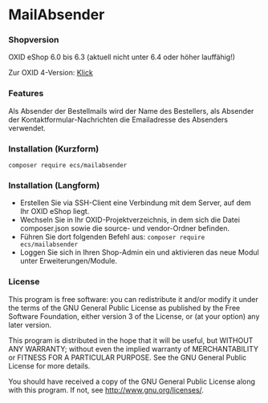 # MailAbsender

### Shopversion

OXID eShop 6.0 bis 6.3 (aktuell nicht unter 6.4 oder höher lauffähig!)

Zur OXID 4-Version: [Klick](../../tree/oxid4)

### Features

Als Absender der Bestellmails wird der Name des Bestellers, als Absender der Kontaktformular-Nachrichten die Emailadresse des Absenders verwendet.

### Installation (Kurzform)

`composer require ecs/mailabsender`

### Installation (Langform)

-   Erstellen Sie via SSH-Client eine Verbindung mit dem Server, auf dem Ihr OXID eShop liegt.
-   Wechseln Sie in Ihr OXID-Projektverzeichnis, in dem sich die Datei composer.json sowie die source- und vendor-Ordner befinden.
-   Führen Sie dort folgenden Befehl aus: `composer require ecs/mailabsender`
-   Loggen Sie sich in Ihren Shop-Admin ein und aktivieren das neue Modul unter Erweiterungen/Module.

### License

This program is free software: you can redistribute it and/or modify
it under the terms of the GNU General Public License as published by
the Free Software Foundation, either version 3 of the License, or
(at your option) any later version.

This program is distributed in the hope that it will be useful,
but WITHOUT ANY WARRANTY; without even the implied warranty of
MERCHANTABILITY or FITNESS FOR A PARTICULAR PURPOSE. See the
GNU General Public License for more details.

You should have received a copy of the GNU General Public License
along with this program. If not, see <http://www.gnu.org/licenses/>.
